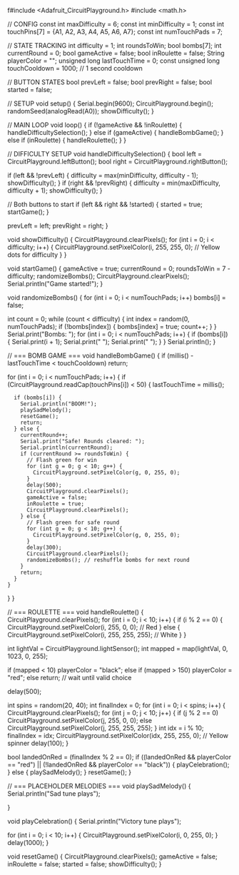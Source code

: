 f#include <Adafruit_CircuitPlayground.h>
#include <math.h>

//  CONFIG 
const int maxDifficulty = 6;
const int minDifficulty = 1;
const int touchPins[7] = {A1, A2, A3, A4, A5, A6, A7};
const int numTouchPads = 7;

//  STATE TRACKING 
int difficulty = 1;
int roundsToWin;
bool bombs[7];
int currentRound = 0;
bool gameActive = false;
bool inRoulette = false;
String playerColor = "";
unsigned long lastTouchTime = 0;
const unsigned long touchCooldown = 1000; // 1 second cooldown

//  BUTTON STATES 
bool prevLeft = false;
bool prevRight = false;
bool started = false;

//  SETUP 
void setup() {
  Serial.begin(9600);
  CircuitPlayground.begin();
  randomSeed(analogRead(A0));
  showDifficulty();
}

//  MAIN LOOP 
void loop() {
  if (!gameActive && !inRoulette) {
    handleDifficultySelection();
  } else if (gameActive) {
    handleBombGame();
  } else if (inRoulette) {
    handleRoulette();
  }
}

//  DIFFICULTY SETUP 
void handleDifficultySelection() {
  bool left = CircuitPlayground.leftButton();
  bool right = CircuitPlayground.rightButton();

  if (left && !prevLeft) {
    difficulty = max(minDifficulty, difficulty - 1);
    showDifficulty();
  }
  if (right && !prevRight) {
    difficulty = min(maxDifficulty, difficulty + 1);
    showDifficulty();
  }

  // Both buttons to start
  if (left && right && !started) {
    started = true;
    startGame();
  }

  prevLeft = left;
  prevRight = right;
}

void showDifficulty() {
  CircuitPlayground.clearPixels();
  for (int i = 0; i < difficulty; i++) {
    CircuitPlayground.setPixelColor(i, 255, 255, 0); // Yellow dots for difficulty
  }
}

void startGame() {
  gameActive = true;
  currentRound = 0;
  roundsToWin = 7 - difficulty;
  randomizeBombs();
  CircuitPlayground.clearPixels();
  Serial.println("Game started!");
}

void randomizeBombs() {
  for (int i = 0; i < numTouchPads; i++) bombs[i] = false;

  int count = 0;
  while (count < difficulty) {
    int index = random(0, numTouchPads);
    if (!bombs[index]) {
      bombs[index] = true;
      count++;
    }
  }
  Serial.print("Bombs: ");
  for (int i = 0; i < numTouchPads; i++) {
    if (bombs[i]) {
    Serial.print(i + 1);
    Serial.print(" ");
    Serial.print(" ");
  }
  }
  Serial.println();
}

// === BOMB GAME ===
void handleBombGame() {
  if (millis() - lastTouchTime < touchCooldown) return;

  for (int i = 0; i < numTouchPads; i++) {
    if (CircuitPlayground.readCap(touchPins[i]) < 50) {
      lastTouchTime = millis();

      if (bombs[i]) {
        Serial.println("BOOM!");
        playSadMelody();
        resetGame();
        return;
      } else {
        currentRound++;
        Serial.print("Safe! Rounds cleared: ");
        Serial.println(currentRound);
        if (currentRound >= roundsToWin) {
          // Flash green for win
          for (int g = 0; g < 10; g++) {
            CircuitPlayground.setPixelColor(g, 0, 255, 0);
          }
          delay(500);
          CircuitPlayground.clearPixels();
          gameActive = false;
          inRoulette = true;
          CircuitPlayground.clearPixels();
        } else {
          // Flash green for safe round
          for (int g = 0; g < 10; g++) {
            CircuitPlayground.setPixelColor(g, 0, 255, 0);
          }
          delay(300);
          CircuitPlayground.clearPixels();
          randomizeBombs(); // reshuffle bombs for next round
        }
        return;
      }
    }
  }
}

// === ROULETTE ===
void handleRoulette() {
  CircuitPlayground.clearPixels();
  for (int i = 0; i < 10; i++) {
    if (i % 2 == 0) {
      CircuitPlayground.setPixelColor(i, 255, 0, 0); // Red
    } else {
      CircuitPlayground.setPixelColor(i, 255, 255, 255); // White
    }
  }

  int lightVal = CircuitPlayground.lightSensor();
  int mapped = map(lightVal, 0, 1023, 0, 255);

  if (mapped < 10) playerColor = "black";
  else if (mapped > 150) playerColor = "red";
  else return; // wait until valid choice

  delay(500);

  int spins = random(20, 40);
  int finalIndex = 0;
  for (int i = 0; i < spins; i++) {
    CircuitPlayground.clearPixels();
    for (int j = 0; j < 10; j++) {
      if (j % 2 == 0) CircuitPlayground.setPixelColor(j, 255, 0, 0);
      else CircuitPlayground.setPixelColor(j, 255, 255, 255);
    }
    int idx = i % 10;
    finalIndex = idx;
    CircuitPlayground.setPixelColor(idx, 255, 255, 0); // Yellow spinner
    delay(100);
  }

  bool landedOnRed = (finalIndex % 2 == 0);
  if ((landedOnRed && playerColor == "red") || (!landedOnRed && playerColor == "black")) {
    playCelebration();
  } else {
    playSadMelody();
  }
  resetGame();
}

// === PLACEHOLDER MELODIES ===
void playSadMelody() {
  Serial.println("Sad tune plays");
  
}

void playCelebration() {
  Serial.println("Victory tune plays");
  
  for (int i = 0; i < 10; i++) {
    CircuitPlayground.setPixelColor(i, 0, 255, 0);
  }
  delay(1000);
}

void resetGame() {
  CircuitPlayground.clearPixels();
  gameActive = false;
  inRoulette = false;
  started = false;
  showDifficulty();
}
